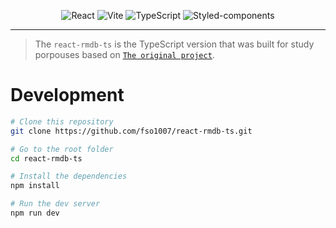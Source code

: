 <p align="center">
  <img alt="React" src="https://img.shields.io/badge/react-%2320232a.svg?style=for-the-badge&logo=react&logoColor=%2361DAFB">
  <img alt="Vite" src="https://img.shields.io/badge/vite-%23646CFF.svg?style=for-the-badge&logo=vite&logoColor=white">
  <img alt="TypeScript" src="https://img.shields.io/badge/typescript-%23007ACC.svg?style=for-the-badge&logo=typescript&logoColor=white">
  <img alt="Styled-components" src="https://img.shields.io/badge/styled--components-DB7093?style=for-the-badge&logo=styled-components&logoColor=white">
</p>

---

> The `react-rmdb-ts` is the TypeScript version that was built for study porpouses based on <a href="https://www.youtube.com/watch?v=nTeuhbP7wdE&t=18803s&pp=ygUKcmVhY3Qgcm1kYg%3D%3D">`The original project`</a>.

# Development

```bash
# Clone this repository
git clone https://github.com/fso1007/react-rmdb-ts.git

# Go to the root folder
cd react-rmdb-ts

# Install the dependencies
npm install

# Run the dev server
npm run dev

```